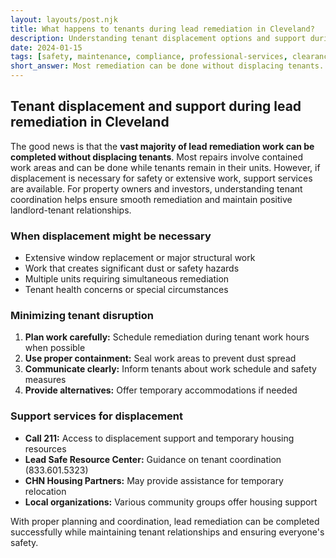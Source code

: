 ```yaml
---
layout: layouts/post.njk
title: What happens to tenants during lead remediation in Cleveland?
description: Understanding tenant displacement options and support during lead remediation work
date: 2024-01-15
tags: [safety, maintenance, compliance, professional-services, clearance-testing]
short_answer: Most remediation can be done without displacing tenants. If displacement is needed, call 211 for support services. Work should be coordinated to minimize tenant disruption.
---
```

<h2>Tenant displacement and support during lead remediation in Cleveland</h2>
<p>The good news is that the <strong>vast majority of lead remediation work can be completed without displacing tenants</strong>. Most repairs involve contained work areas and can be done while tenants remain in their units. However, if displacement is necessary for safety or extensive work, support services are available. For property owners and investors, understanding tenant coordination helps ensure smooth remediation and maintain positive landlord-tenant relationships.</p>
<h3>When displacement might be necessary</h3>
<ul>
  <li>Extensive window replacement or major structural work</li>
  <li>Work that creates significant dust or safety hazards</li>
  <li>Multiple units requiring simultaneous remediation</li>
  <li>Tenant health concerns or special circumstances</li>
</ul>
<h3>Minimizing tenant disruption</h3>
<ol>
  <li><strong>Plan work carefully:</strong> Schedule remediation during tenant work hours when possible</li>
  <li><strong>Use proper containment:</strong> Seal work areas to prevent dust spread</li>
  <li><strong>Communicate clearly:</strong> Inform tenants about work schedule and safety measures</li>
  <li><strong>Provide alternatives:</strong> Offer temporary accommodations if needed</li>
</ol>
<h3>Support services for displacement</h3>
<ul>
  <li><strong>Call 211:</strong> Access to displacement support and temporary housing resources</li>
  <li><strong>Lead Safe Resource Center:</strong> Guidance on tenant coordination (833.601.5323)</li>
  <li><strong>CHN Housing Partners:</strong> May provide assistance for temporary relocation</li>
  <li><strong>Local organizations:</strong> Various community groups offer housing support</li>
</ul>
<p>With proper planning and coordination, lead remediation can be completed successfully while maintaining tenant relationships and ensuring everyone's safety.</p>
